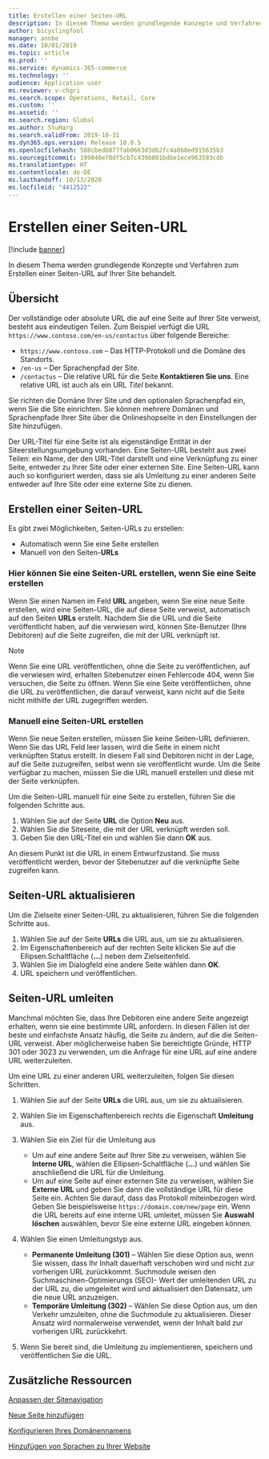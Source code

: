 ```yaml
---
title: Erstellen einer Seiten-URL
description: In diesem Thema werden grundlegende Konzepte und Verfahren zum Erstellen einer Seiten-URL auf Ihrer Site behandelt.
author: bicyclingfool
manager: annbe
ms.date: 10/01/2019
ms.topic: article
ms.prod: ''
ms.service: dynamics-365-commerce
ms.technology: ''
audience: Application user
ms.reviewer: v-chgri
ms.search.scope: Operations, Retail, Core
ms.custom: ''
ms.assetid: ''
ms.search.region: Global
ms.author: StuHarg
ms.search.validFrom: 2019-10-31
ms.dyn365.ops.version: Release 10.0.5
ms.openlocfilehash: 588cbedb077fab0663d3d62fc4a8b8ed915635b3
ms.sourcegitcommit: 199848e78df5cb7c439b001bdbe1ece963593cdb
ms.translationtype: HT
ms.contentlocale: de-DE
ms.lasthandoff: 10/13/2020
ms.locfileid: "4412522"
---
```

# <a name="create-a-page-url"></a>Erstellen einer Seiten-URL


[!include [banner](includes/banner.md)]

In diesem Thema werden grundlegende Konzepte und Verfahren zum Erstellen einer Seiten-URL auf Ihrer Site behandelt.

## <a name="overview"></a>Übersicht

Der vollständige oder absolute URL die auf eine Seite auf Ihrer Site verweist, besteht aus eindeutigen Teilen. Zum Beispiel verfügt die URL `https://www.contoso.com/en-us/contactus` über folgende Bereiche:

- `https://www.contoso.com` – Das HTTP-Protokoll und die Domäne des Standorts.
- `/en-us` – Der Sprachenpfad der Site.
- `/contactus` – Die relative URL für die Seite **Kontaktieren Sie uns**. Eine relative URL ist auch als ein URL *Titel* bekannt.

Sie richten die Domäne Ihrer Site und den optionalen Sprachenpfad ein, wenn Sie die Site einrichten. Sie können mehrere Domänen und Sprachenpfade Ihrer Site über die Onlineshopseite in den Einstellungen der Site hinzufügen.

Der URL-Titel für eine Seite ist als eigenständige Entität in der Siteerstellungsumgebung vorhanden. Eine Seiten-URL besteht aus zwei Teilen: ein Name, der den URL-Titel darstellt und eine Verknüpfung zu einer Seite, entweder zu Ihrer Site oder einer externen Site. Eine Seiten-URL kann auch so konfiguriert werden, dass sie als Umleitung zu einer anderen Seite entweder auf Ihre Site oder eine externe Site zu dienen.

## <a name="create-a-page-url"></a>Erstellen einer Seiten-URL

Es gibt zwei Möglichkeiten, Seiten-URLs zu erstellen:

- Automatisch wenn Sie eine Seite erstellen
- Manuell von den Seiten-**URLs**

### <a name="create-a-page-url-when-you-create-a-page"></a>Hier können Sie eine Seiten-URL erstellen, wenn Sie eine Seite erstellen

Wenn Sie einen Namen im Feld **URL** angeben, wenn Sie eine neue Seite erstellen, wird eine Seiten-URL, die auf diese Seite verweist, automatisch auf den Seiten **URLs** erstellt. Nachdem Sie die URL und die Seite veröffentlicht haben, auf die verwiesen wird, können Site-Benutzer (Ihre Debitoren) auf die Seite zugreifen, die mit der URL verknüpft ist.

> [!NOTE]
> Wenn Sie eine URL veröffentlichen, ohne die Seite zu veröffentlichen, auf die verwiesen wird, erhalten Sitebenutzer einen Fehlercode 404, wenn Sie versuchen, die Seite zu öffnen. Wenn Sie eine Seite veröffentlichen, ohne die URL zu veröffentlichen, die darauf verweist, kann nicht auf die Seite nicht mithilfe der URL zugegriffen werden.

### <a name="manually-create-a-page-url"></a>Manuell eine Seiten-URL erstellen

Wenn Sie neue Seiten erstellen, müssen Sie keine Seiten-URL definieren. Wenn Sie das URL Feld leer lassen, wird die Seite in einem nicht verknüpften Status erstellt. In diesem Fall sind Debitoren nicht in der Lage, auf die Seite zuzugreifen, selbst wenn sie veröffentlicht wurde. Um die Seite verfügbar zu machen, müssen Sie die URL manuell erstellen und diese mit der Seite verknüpfen.

Um die Seiten-URL manuell für eine Seite zu erstellen, führen Sie die folgenden Schritte aus.

1. Wählen Sie auf der Seite **URL** die Option **Neu** aus.
1. Wählen Sie die Siteseite, die mit der URL verknüpft werden soll.
1. Geben Sie den URL-Titel ein und wählen Sie dann **OK** aus.

An diesem Punkt ist die URL in einem Entwurfzustand. Sie muss veröffentlicht werden, bevor der Sitebenutzer auf die verknüpfte Seite zugreifen kann.

## <a name="update-a-page-url"></a>Seiten-URL aktualisieren

Um die Zielseite einer Seiten-URL zu aktualisieren, führen Sie die folgenden Schritte aus.

1. Wählen Sie auf der Seite **URLs** die URL aus, um sie zu aktualisieren.
1. Im Eigenschaftenbereich auf der rechten Seite klicken Sie auf die Ellipsen.Schaltfläche (**…**) neben dem Zielseitenfeld.
1. Wählen Sie im Dialogfeld eine andere Seite wählen dann **OK**.
1. URL speichern und veröffentlichen.

## <a name="redirect-a-page-url"></a>Seiten-URL umleiten

Manchmal möchten Sie, dass Ihre Debitoren eine andere Seite angezeigt erhalten, wenn sie eine bestimmte URL anfordern. In diesen Fällen ist der beste und einfachste Ansatz häufig, die Seite zu ändern, auf die die Seiten-URL verweist. Aber möglicherweise haben Sie bereichtigte Gründe, HTTP 301 oder 3023 zu verwenden, um die Anfrage für eine URL auf eine andere URL weiterzuleiten.

Um eine URL zu einer anderen URL weiterzuleiten, folgen Sie diesen Schritten.

1. Wählen Sie auf der Seite **URLs** die URL aus, um sie zu aktualisieren.
1. Wählen Sie im Eigenschaftenbereich rechts die Eigenschaft **Umleitung** aus.
1. Wählen Sie ein Ziel für die Umleitung aus

    - Um auf eine andere Seite auf Ihrer Site zu verweisen, wählen Sie **Interne URL**, wählen die Ellipsen-Schaltfläche (**...**) und wählen Sie anschließend die URL für die Umleitung.
    - Um auf eine Seite auf einer externen Site zu verweisen, wählen Sie **Externe URL** und geben Sie dann die vollständige URL für diese Seite ein. Achten Sie darauf, dass das Protokoll miteinbezogen wird. Geben Sie beispielsweise `https://domain.com/new/page` ein. Wenn die URL bereits auf eine interne URL umleitet, müssen Sie **Auswahl löschen** auswählen, bevor Sie eine externe URL eingeben können.

1. Wählen Sie einen Umleitungstyp aus.

    - **Permanente Umleitung (301)** – Wählen Sie diese Option aus, wenn Sie wissen, dass Ihr Inhalt dauerhaft verschoben wird und nicht zur vorherigen URL zurückkommt. Suchmodule weisen den Suchmaschinen-Optimierungs (SEO)- Wert der umleitenden URL zu der URL zu, die umgeleitet wird und aktualisiert den Datensatz, um die neue URL anzuzeigen. 
    - **Temporäre Umleitung (302)** – Wählen Sie diese Option aus, um den Verkehr umzuleiten, ohne die Suchmodule zu aktualisieren. Dieser Ansatz wird normalerweise verwendet, wenn der Inhalt bald zur vorherigen URL zurückkehrt.

1. Wenn Sie bereit sind, die Umleitung zu implementieren, speichern und veröffentlichen Sie die URL.

## <a name="additional-resources"></a>Zusätzliche Ressourcen

[Anpassen der Sitenavigation](customize-site-navigation.md)

[Neue Seite hinzufügen](add-new-page.md)

[Konfigurieren Ihres Domänennamens](configure-your-domain-name.md)

[Hinzufügen von Sprachen zu Ihrer Website](add-languages-to-site.md)
